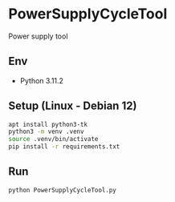 # PowerSupplyCycleTool
Power supply tool

## Env
- Python 3.11.2

## Setup (Linux - Debian 12)
```sh
apt install python3-tk
python3 -m venv .venv
source .venv/bin/activate
pip install -r requirements.txt
```

## Run
```sh
python PowerSupplyCycleTool.py
```
